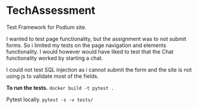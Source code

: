 # TechAssessment
 
Test Framework for Podium site. 

I wanted to test page functionality, but the assignment was to not submit forms.
So i limited my tests on the page navigation and elements functionality. 
I would however would have liked to test that the Chat functionality worked by starting a chat.

I could not test SQL injection as i cannot submit the form and the site is not using js to validate most of the fields.

**To run the tests.** 
`docker build -t pytest .`


Pytest locally. 
`pytest -s -v tests/ `